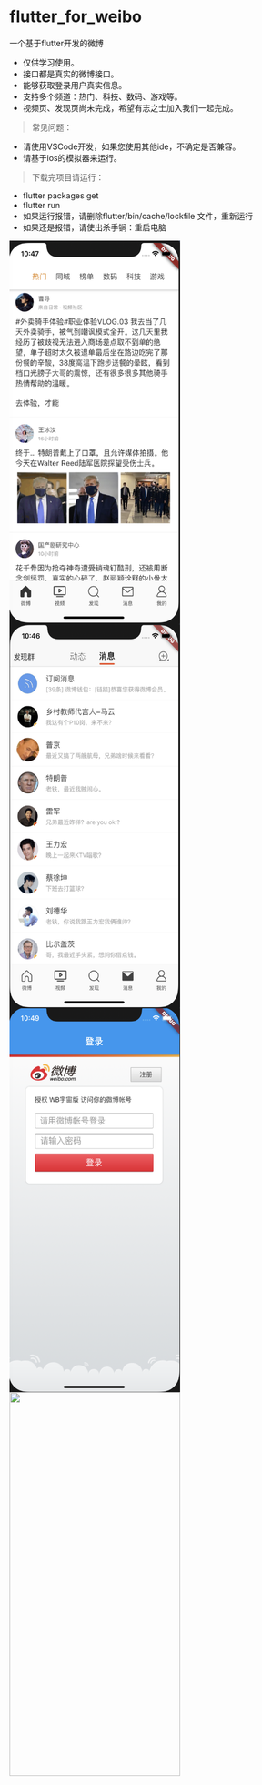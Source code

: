 # flutter_for_weibo
一个基于flutter开发的微博

- 仅供学习使用。
- 接口都是真实的微博接口。
- 能够获取登录用户真实信息。
- 支持多个频道：热门、科技、数码、游戏等。
- 视频页、发现页尚未完成，希望有志之士加入我们一起完成。

> 常见问题：
- 请使用VSCode开发，如果您使用其他ide，不确定是否兼容。
- 请基于ios的模拟器来运行。

> 下载完项目请运行：
- flutter packages get
- flutter run
- 如果运行报错，请删除flutter/bin/cache/lockfile 文件，重新运行
- 如果还是报错，请使出杀手锏：重启电脑







<img src="https://github.com/sea777777/flutter_for_weibo/blob/master/WX20200712-224750%402x.png" width = "300" height = "675" div align=left />
<img src="https://github.com/sea777777/flutter_for_weibo/blob/master/%E6%B6%88%E6%81%AF.png" width = "300" height = "675" div align=left />

<img src="https://github.com/sea777777/flutter_for_weibo/blob/master/WX20200712-224932%402x.png" width = "300" height = "675" div align=left />
<img src="https://github.com/sea777777/flutter_for_weibo/blob/master/%E6%88%91.png" width = "300" height = "675" div align=left />
